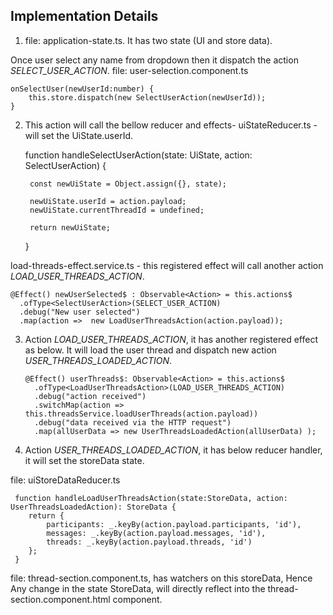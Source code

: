 ## Implementation Details
1. file: application-state.ts. It has two state (UI and store data).

Once user select any name from dropdown then it dispatch the action *SELECT_USER_ACTION*.
file: user-selection.component.ts

    onSelectUser(newUserId:number) {
        this.store.dispatch(new SelectUserAction(newUserId));
    }

2. This action will call the bellow reducer and effects- 
uiStateReducer.ts - will set the UiState.userId.

    function handleSelectUserAction(state: UiState, action: SelectUserAction) {

        const newUiState = Object.assign({}, state);

        newUiState.userId = action.payload;
        newUiState.currentThreadId = undefined;

        return newUiState;

    }

load-threads-effect.service.ts - this registered effect will call another action *LOAD_USER_THREADS_ACTION*.

    @Effect() newUserSelected$ : Observable<Action> = this.actions$
      .ofType<SelectUserAction>(SELECT_USER_ACTION)
      .debug("New user selected")
      .map(action =>  new LoadUserThreadsAction(action.payload));

3. Action *LOAD_USER_THREADS_ACTION*, it has another registered effect as below. It will load the user thread and dispatch new action *USER_THREADS_LOADED_ACTION*.

       @Effect() userThreads$: Observable<Action> = this.actions$
         .ofType<LoadUserThreadsAction>(LOAD_USER_THREADS_ACTION)
         .debug("action received")
         .switchMap(action => this.threadsService.loadUserThreads(action.payload))
         .debug("data received via the HTTP request")
         .map(allUserData => new UserThreadsLoadedAction(allUserData) );

4. Action *USER_THREADS_LOADED_ACTION*, it has below reducer handler, it will set the storeData state. 

file: uiStoreDataReducer.ts
         
     function handleLoadUserThreadsAction(state:StoreData, action: UserThreadsLoadedAction): StoreData {
        return {
            participants: _.keyBy(action.payload.participants, 'id'),
            messages: _.keyBy(action.payload.messages, 'id'),
            threads: _.keyBy(action.payload.threads, 'id')
        };
     }

file: thread-section.component.ts, has watchers on this storeData, Hence Any change in the state StoreData, will directly reflect into the thread-section.component.html component.
